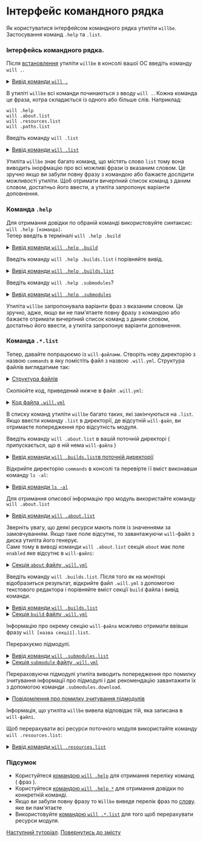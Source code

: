 # Інтерфейс командного рядка</a></summary>

Як користуватися інтерфейсом командного рядка утиліти <code>willbe</code>. Застосування команд <code>.help</code> та <code>.list</code>.

### Інтерфейсь командного рядка.

Після [встановлення](<Instalation.md>) утиліти `willbe` в консолі вашої ОС введіть команду `will .`.

<details>
  <summary><u>Вивід команди <code>will .</code></u></summary>

```
[user@user ~]$ will .  
Command "."
Ambiguity. Did you mean?
  .help - Get help.
  .set - Command set.
  .resources.list - List information about resources of the current module.
  .paths.list - List paths of the current module.
  .submodules.list - List submodules of the current module.
  .reflectors.list - List avaialable reflectors.
  .steps.list - List avaialable steps.
  .builds.list - List avaialable builds.
  .exports.list - List avaialable exports.
  .about.list - List descriptive information about the module.
  .execution.list - List execution scenarios.
  .submodules.clean - Delete all downloaded submodules.
  .submodules.download - Download each submodule if such was not downloaded so far.
  .submodules.update - Update each submodule, checking for available updates for each submodule. Does nothing if all submodules have fixated version.
  .submodules.fixate - Fixate remote submodules. If URI of a submodule does not contain a version then version will be appended.
  .submodules.upgrade.refs - Upgrade remote submodules. If a remote repository has any newer version of the submodule, then URI of the submodule will be upgraded with the latest available version.
  .shell - Execute shell command on the module.
  .clean - Clean current module. Delete genrated artifacts, temp files and downloaded submodules.
  .clean.what - Find out which files will be deleted by clean command.
  .build - Build current module with spesified criterion.
  .export - Export selected the module with spesified criterion. Save output to output file and archive.
  .with - Use "with" to select a module.
  .each - Use "each" to iterate each module in a directory.
```

</details>

В утиліті `willbe` всі команди починаються з вводу `will .`. Кожна команда це фраза, котра складається із одного або більше слів. Наприклад:

```
will .help
will .about.list
will .resources.list
will .paths.list
```

Введіть команду `will .list`

<details>
  <summary><u>Вивід команди <code>will .list</code></u></summary>

```
[user@user ~]$ will .list
Command ".list"
Ambiguity. Did you mean?
  .resources.list - List information about resources of the current module.
  .paths.list - List paths of the current module.
  .submodules.list - List submodules of the current module.
  .reflectors.list - List avaialable reflectors.
  .steps.list - List avaialable steps.
  .builds.list - List avaialable builds.
  .exports.list - List avaialable exports.
  .about.list - List descriptive information about the module.
  .execution.list - List execution scenarios.

```

</details>

Утиліта `willbe` знає багато команд, що містять слово `list` тому вона виводить інорфмацію про всі можливі фрази із вказаним словом. Це зручно якщо ви забули повну фразу з командою або бажаєте дослідити можливості утиліти. Щоб отримати вичерпний список команд з даним словом, достатньо його ввести, а утиліта запропонує варіанти доповнення.

### Команда `.help`
Для отримання довідки по обраній команді використовуйте синтаксис: `will .help [команда]`.    
Тепер введіть в терміналі `will .help .build`

<details>
  <summary><u>Вивід команди <code>will .help .build</code></u></summary>

```
[user@user ~]$ will .help .build
Command ".help .build"

  .build - Build current module with spesified criterion.

```

</details>

Введіть команду `will .help .builds.list` і порівняйте вивід.

<details>
  <summary><u>Вивід команди <code>will .help .builds.list</code></u></summary>

```
[user@user ~]$ will .help .builds.list
Command ".help .builds.list"

  .builds.list - List avaialable builds.

```

</details>

Введіть команду `will .help .submodules`?

<details>
  <summary><u>Вивід команди <code>will .help .submodules</code></u></summary>

```
[user@user ~]$ will .help .submodules
Command ".help .submodules"

  .submodules.list - List submodules of the current module.
  .submodules.clean - Delete all downloaded submodules.
  .submodules.download - Download each submodule if such was not downloaded so far.
  .submodules.update - Update each submodule, checking for available updates for each submodule. Does nothing if all submodules have fixated version.
  .submodules.fixate - Fixate remote submodules. If URI of a submodule does not contain a version then version will be appended.
  .submodules.upgrade.refs - Upgrade remote submodules. If a remote repository has any newer version of the submodule, then URI of the submodule will be upgraded with the latest available version.

```

</details>

Утиліта `willbe` запропонувала варіанти фраз з вказаним словом. Це зручно, адже, якщо ви не пам'ятаете повну фразу з командою або бажаєте отримати вичерпний список команд з даним словом, достатньо його ввести, а утиліта запропонує варіанти доповнення.

### Команда `.*.list`  
Тепер, давайте попрацюємо із `will-файлами`.
Створіть нову директорію з назвою `commands` в яку помістіть файл з назвою `.will.yml`. Структура файлів виглядатиме так:  

<details>
  <summary><u>Структура файлів</u></summary>

```
commands
    └── .will.yml

```

</details>

Скопіюйте код, приведений нижче в файл `.will.yml`:  

<details>
  <summary><u>Код файла <code>.will.yml</code></u></summary>

```yaml
about :
  name : test
  description : "To test commands of willbe-package"
  version : 0.0.1

submodule :

  Tools : git+https:///github.com/Wandalen/wTools.git/out/wTools#master
  PathFundamentals : git+https:///github.com/Wandalen/wPathFundamentals.git/out/wPathFundamentals#master

path :

  proto : 'proto'
  out.debug : 'out/debug'

step :

  delete.proto :
    inherit : predefined.delete
    filePath: path::proto

  delete.out.debug :
    inherit : predefined.delete
    filePath : path::out.debug

build :

  debug :
    criterion :
      default : 1
    steps :
      - submodules.download
      - delete.out.debug
      - delete.proto

```

</details>


В списку команд утиліти `willbe` багато таких, які закінчуються на `.list`. Якщо ввести команду `.list` в директорії, де відсутній `will-файл`, ви отримаєте попередження про відсутність модуля.

Введіть команду `will .about.list` в вашій поточній директорі ( припускається, що в ній нема `will-файла` )

<details>
  <summary><u>Вивід команди <code>will .builds.list</code>в поточній директорії</u></summary>

```
[user@user ~]$ will .builds.list
Command .builds.list
Found no module::/[path] at "/[path]"

```

</details>

Відкрийте директорію `commands` в консолі та перевірте її вміст виконавши команду `ls -al`:

<details>
  <summary><u>Вивід команди <code>ls -al</code></u></summary>

```
[user@user ~]$ ls -al
итого 12
drwxr-xr-x 2 user user 4096 Mar 11 11:27 .
drwxr-xr-x 6 user user 4096 Mar 11 11:27 ..
-rw-r--r-- 1 user user  917 Mar  4 15:07 .will.yml

```

</details>

Для отримання описової інформацію про модуль використайте команду `will .about.list`

<details>

  <summary><u>Вивід команди <code>will .about.list</code></u></summary>

```
About
  name : 'test'
  description : 'To test commands of willbe-package'
  version : '0.0.1'
  enabled : 1
```

</details>

Зверніть увагу, що деякі ресурси мають поля із значеннями за замовчуванням. Якщо таке поле відсутнє, то завантажуючи `will`-файл з диска утиліта його генерує.  
Саме тому в виводі команди `will .about.list` секція `about` має поле `enabled` яке відсутнє в `will-файлі`:  

<details>
  <summary><u>Секція <code>about</code> файлу <code>.will.yml</code></u></summary>

```yaml
about :
  name : test
  description : "To test commands of willbe-package"
  version : 0.0.1

```

</details>

Введіть команду `will .builds.list`. Після того як на моніторі відобразиться результат, відкрийте файл `.will.yml` з допомогою текстового редактора і порівняйте вміст секції `build` файла і вивід команди.

<details>
  <summary><u>Вивід команди <code>will .builds.list</code></u></summary>

```
[user@user ~]$ will .builds.list
Command ".builds.list"
...
build::debug
  criterion :
    default : 1
  steps :
    - submodules.download
    - delete.out.debug
    - delete.proto

```

</details>
<details>
  <summary><u>Секція <code>build</code> файлу <code>.will.yml</code></u></summary>

```yaml
build :

  debug :
    criterion :
      default : 1
    steps :
      - submodules.download
      - delete.out.debug
      - delete.proto

```

</details>

Інформацію про окрему секцію `will-файла` можливо отримати ввівши фразу `will [назва секції].list`.

Перерахуємо підмодулі.

<details>
  <summary><u>Вивід команди <code>will .submodules.list</code></u></summary>

```
[user@user ~]$ will .submodules.list
Command ".submodules.list"
   . Read : /path_to_file/submodules/.will.yml
 . Read 1 will-files in 0.084s
 ! Failed to read submodule::Tools, try to download it with .submodules.download or even clean it before downloading
 ! Failed to read submodule::PathFundamentals, try to download it with .submodules.download or even clean it before downloading
submodule::Tools
  path : git+https:///github.com/Wandalen/wTools.git/out/wTools#master
  isDownloaded : false
  Exported builds : []
submodule::PathFundamentals
  path : git+https:///github.com/Wandalen/wPathFundamentals.git/out/wPathFundamentals#master
  isDownloaded : false
  Exported builds : []

```

</details>
<details>
  <summary><u>Секція <code>submodule</code> файлу <code>.will.yml</code></u></summary>

```yaml
submodule :

  Tools : git+https:///github.com/Wandalen/wTools.git/out/wTools#master
  PathFundamentals : git+https:///github.com/Wandalen/wPathFundamentals.git/out/wPathFundamentals#master

```

</details>

Перераховуючи підмодулі утиліта виводить попередження про помилку зчитування інформації про підмодулі і дає рекомендацію завантажити їх з допомогою команди `.submodules.download`.  

<details>
  <summary><u>Повідомлення про помилку зчитування підмодулів</u></summary>

```
! Failed to read submodule::Tools, try to download it with .submodules.download or even clean it before downloading
! Failed to read submodule::PathFundamentals, try to download it with .submodules.download or even clean it before downloading

```

</details>

Інформація, що утиліта `willbe` вивела відповідає тій, яка записана в `will-файлі`.

Щоб перерахувати всі ресурси поточного модуля використайте команду `will .resources.list`:

<details>
  <summary><u>Вивід команди <code>will .resources.list</code></u></summary>

```
[user@user ~]$ will .resources.list
  . Read : /path_to_file/.will.yml
 ! Failed to read submodule::Tools, try to download it with .submodules.download or even .clean it before downloading
 ! Failed to read submodule::PathFundamentals, try to download it with .submodules.download or even .clean it before downloading
 . Read 1 will-files in 1.865s

About
  name : 'test'
  description : 'To test commands of willbe-package'
  version : '0.0.1'
  enabled : 1

Paths
  predefined.willbe : '/usr/lib/node_modules/willbe/proto/dwtools/atop/will/Exec'
  predefined.will.files : '/home/dmytry/Документы/UpWork/IntellectualServiceMysnyk/willbe/sample/version2/CLI/.will.yml'
  predefined.dir : '/home/dmytry/Документы/UpWork/IntellectualServiceMysnyk/willbe/sample/version2/CLI'
  proto : 'proto'
  out.debug : 'out/debug'

submodule::Tools
  path : git+https:///github.com/Wandalen/wTools.git/out/wTools#master
  isDownloaded : false
  Exported builds : []

submodule::PathFundamentals
  path : git+https:///github.com/Wandalen/wPathFundamentals.git/out/wPathFundamentals#master
  isDownloaded : false
  Exported builds : []

step::delete.proto
  opts :
    filePath : path::proto
  inherit :
    predefined.delete

step::delete.out.debug
  opts :
    filePath : path::out.debug
  inherit :
    predefined.delete

build::debug
  criterion :
    default : 1
  steps :
    submodules.download
    delete.out.debug
    delete.proto

```

</details>

### Підсумок

- Користуйтеся [командою `will .help`](#команда-help) для отримання переліку команд ( фраз ).
- Користуйтеся [командою `will .help *`](#команда-help) для отримання довідки по конкретній команді.
- Якщо ви забули повну фразу то `Willbe` виведе перелік фраз по [слову](#інтерфейс-командного-рядка). яке ви пам'ятаєте
- Використовуйте [командою `will .*.list`](#Команда-list) для того щоб перерахувати ресурси модуля.

[Наступний туторіал](FirstWillFile.md).
[Повернутись до змісту](../README.md#tutorials)
